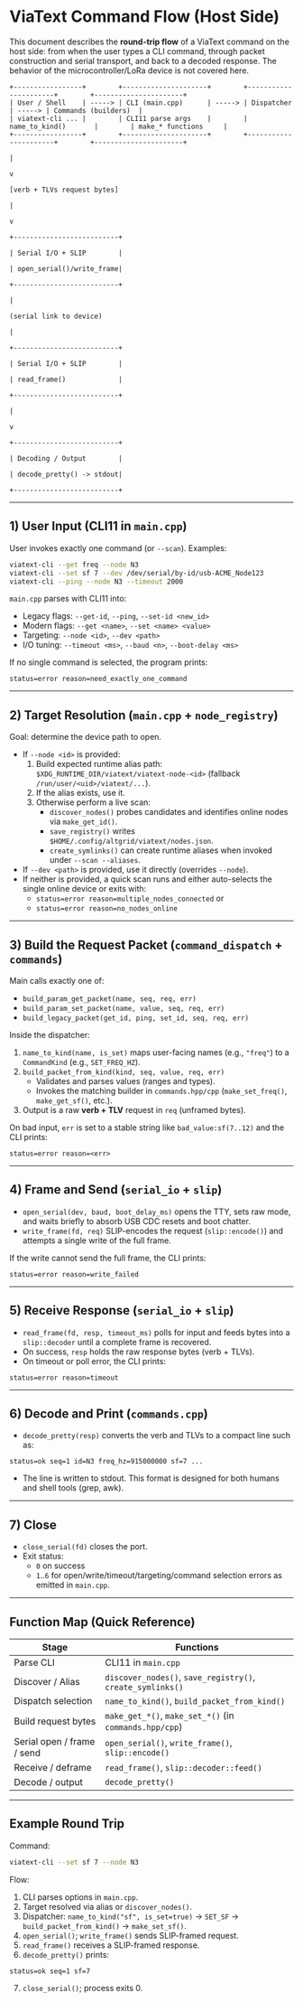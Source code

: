 # ViaText Command Flow (Host Side)

This document describes the **round-trip flow** of a ViaText command on the host side: from when the user types a CLI command, through packet construction and serial transport, and back to a decoded response. The behavior of the microcontroller/LoRa device is not covered here.

```
+-----------------+        +---------------------+        +----------------------+        +----------------------+
| User / Shell    | -----> | CLI (main.cpp)      | -----> | Dispatcher           | -----> | Commands (builders)  |
| viatext-cli ... |        | CLI11 parse args    |        | name_to_kind()       |        | make_* functions     |
+-----------------+        +---------------------+        +----------------------+        +----------------------+
                                                                                                     |
                                                                                                     v
                                                                                         [verb + TLVs request bytes]
                                                                                                     |
                                                                                                     v
                                                                                         +--------------------------+
                                                                                         | Serial I/O + SLIP        |
                                                                                         | open_serial()/write_frame|
                                                                                         +--------------------------+
                                                                                                     |
                                                                                         (serial link to device)
                                                                                                     |
                                                                                         +--------------------------+
                                                                                         | Serial I/O + SLIP        |
                                                                                         | read_frame()             |
                                                                                         +--------------------------+
                                                                                                     |
                                                                                                     v
                                                                                         +--------------------------+
                                                                                         | Decoding / Output        |
                                                                                         | decode_pretty() -> stdout|
                                                                                         +--------------------------+
```

---

## 1) User Input (CLI11 in `main.cpp`)

User invokes exactly one command (or `--scan`). Examples:
```bash
viatext-cli --get freq --node N3
viatext-cli --set sf 7 --dev /dev/serial/by-id/usb-ACME_Node123
viatext-cli --ping --node N3 --timeout 2000
```
`main.cpp` parses with CLI11 into:
- Legacy flags: `--get-id`, `--ping`, `--set-id <new_id>`
- Modern flags: `--get <name>`, `--set <name> <value>`
- Targeting: `--node <id>`, `--dev <path>`
- I/O tuning: `--timeout <ms>`, `--baud <n>`, `--boot-delay <ms>`

If no single command is selected, the program prints:
```
status=error reason=need_exactly_one_command
```

---

## 2) Target Resolution (`main.cpp` + `node_registry`)

Goal: determine the device path to open.

- If `--node <id>` is provided:
  1) Build expected runtime alias path: `$XDG_RUNTIME_DIR/viatext/viatext-node-<id>` (fallback `/run/user/<uid>/viatext/...`).
  2) If the alias exists, use it.
  3) Otherwise perform a live scan:
     - `discover_nodes()` probes candidates and identifies online nodes via `make_get_id()`.
     - `save_registry()` writes `$HOME/.config/altgrid/viatext/nodes.json`.
     - `create_symlinks()` can create runtime aliases when invoked under `--scan --aliases`.
- If `--dev <path>` is provided, use it directly (overrides `--node`).
- If neither is provided, a quick scan runs and either auto-selects the single online device or exits with:
  - `status=error reason=multiple_nodes_connected` or
  - `status=error reason=no_nodes_online`

---

## 3) Build the Request Packet (`command_dispatch` + `commands`)

Main calls exactly one of:
- `build_param_get_packet(name, seq, req, err)`
- `build_param_set_packet(name, value, seq, req, err)`
- `build_legacy_packet(get_id, ping, set_id, seq, req, err)`

Inside the dispatcher:
1) `name_to_kind(name, is_set)` maps user-facing names (e.g., `"freq"`) to a `CommandKind` (e.g., `SET_FREQ_HZ`).
2) `build_packet_from_kind(kind, seq, value, req, err)`
   - Validates and parses values (ranges and types).
   - Invokes the matching builder in `commands.hpp/cpp` (`make_set_freq()`, `make_get_sf()`, etc.).
3) Output is a raw **verb + TLV** request in `req` (unframed bytes).

On bad input, `err` is set to a stable string like `bad_value:sf(7..12)` and the CLI prints:
```
status=error reason=<err>
```

---

## 4) Frame and Send (`serial_io` + `slip`)

- `open_serial(dev, baud, boot_delay_ms)` opens the TTY, sets raw mode, and waits briefly to absorb USB CDC resets and boot chatter.
- `write_frame(fd, req)` SLIP-encodes the request (`slip::encode()`) and attempts a single write of the full frame.

If the write cannot send the full frame, the CLI prints:
```
status=error reason=write_failed
```

---

## 5) Receive Response (`serial_io` + `slip`)

- `read_frame(fd, resp, timeout_ms)` polls for input and feeds bytes into a `slip::decoder` until a complete frame is recovered.
- On success, `resp` holds the raw response bytes (verb + TLVs).
- On timeout or poll error, the CLI prints:
```
status=error reason=timeout
```

---

## 6) Decode and Print (`commands.cpp`)

- `decode_pretty(resp)` converts the verb and TLVs to a compact line such as:
```
status=ok seq=1 id=N3 freq_hz=915000000 sf=7 ...
```
- The line is written to stdout. This format is designed for both humans and shell tools (grep, awk).

---

## 7) Close

- `close_serial(fd)` closes the port.
- Exit status:
  - `0` on success
  - `1`..`6` for open/write/timeout/targeting/command selection errors as emitted in `main.cpp`.

---

## Function Map (Quick Reference)

| Stage                        | Functions                                                                 |
|-----------------------------|----------------------------------------------------------------------------|
| Parse CLI                   | CLI11 in `main.cpp`                                                        |
| Discover / Alias            | `discover_nodes()`, `save_registry()`, `create_symlinks()`                 |
| Dispatch selection          | `name_to_kind()`, `build_packet_from_kind()`                               |
| Build request bytes         | `make_get_*()`, `make_set_*()` (in `commands.hpp/cpp`)                     |
| Serial open / frame / send  | `open_serial()`, `write_frame()`, `slip::encode()`                         |
| Receive / deframe           | `read_frame()`, `slip::decoder::feed()`                                    |
| Decode / output             | `decode_pretty()`                                                          |

---

## Example Round Trip

Command:
```bash
viatext-cli --set sf 7 --node N3
```

Flow:
1) CLI parses options in `main.cpp`.
2) Target resolved via alias or `discover_nodes()`.
3) Dispatcher: `name_to_kind("sf", is_set=true)` → `SET_SF` → `build_packet_from_kind()` → `make_set_sf()`.
4) `open_serial()`; `write_frame()` sends SLIP-framed request.
5) `read_frame()` receives a SLIP-framed response.
6) `decode_pretty()` prints:
```
status=ok seq=1 sf=7
```
7) `close_serial()`; process exits 0.

